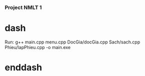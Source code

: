 ### Project NMLT 1

# dash
Run: g++ main.cpp menu.cpp DocGia/docGia.cpp Sach/sach.cpp Phieu/lapPhieu.cpp -o main.exe
# enddash